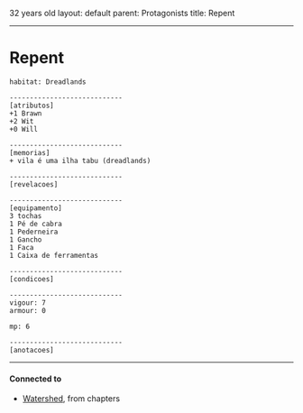 32 years old
layout: default
parent: Protagonists
title: Repent

---
# Repent

```
habitat: Dreadlands

----------------------------
[atributos]
+1 Brawn 
+2 Wit 
+0 Will 

----------------------------
[memorias]
+ vila é uma ilha tabu (dreadlands)

----------------------------
[revelacoes]

----------------------------
[equipamento]
3 tochas
1 Pé de cabra
1 Pederneira 
1 Gancho
1 Faca
1 Caixa de ferramentas

----------------------------
[condicoes]

----------------------------
vigour: 7
armour: 0

mp: 6

----------------------------
[anotacoes]
```

---
#### Connected to

<!-- QueryToSerialize: LIST without ID "["+ title + "](https://terra-campaigns.github.io/"+ regexreplace(file.path, ".md", "") + ")" + ", from " + regexreplace(file.folder, "nibiru/", "") FROM ([[]]) OR outgoing([[]]) SORT file.folder DESC -->
<!-- SerializedQuery: LIST without ID "["+ title + "](https://terra-campaigns.github.io/"+ regexreplace(file.path, ".md", "") + ")" + ", from " + regexreplace(file.folder, "nibiru/", "") FROM ([[]]) OR outgoing([[]]) SORT file.folder DESC -->
- [Watershed](https://terra-campaigns.github.io/nibiru/chapters/Watershed), from chapters
<!-- SerializedQuery END -->

